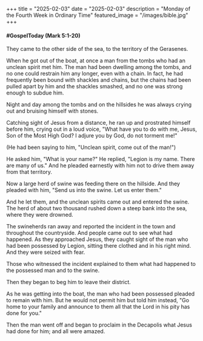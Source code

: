 +++
title = "2025-02-03"
date = "2025-02-03"
description = "Monday of the Fourth Week in Ordinary Time"
featured_image = "/images/bible.jpg"
+++

#### #GospelToday (Mark 5:1-20)

They came to the other side of the sea, to the territory of the Gerasenes.

When he got out of the boat, at once a man from the tombs who had an unclean spirit met him.  The man had been dwelling among the tombs, and no one could restrain him any longer, even with a chain.  In fact, he had frequently been bound with shackles and chains, but the chains had been pulled apart by him and the shackles smashed, and no one was strong enough to subdue him.

Night and day among the tombs and on the hillsides he was always crying out and bruising himself with stones.

Catching sight of Jesus from a distance, he ran up and prostrated himself before him, crying out in a loud voice, "What have you to do with me, Jesus, Son of the Most High God?  I adjure you by God, do not torment me!"

(He had been saying to him, "Unclean spirit, come out of the man!")

He asked him, "What is your name?"  He replied, "Legion is my name.  There are many of us."  And he pleaded earnestly with him not to drive them away from that territory.

Now a large herd of swine was feeding there on the hillside.  And they pleaded with him, "Send us into the swine.  Let us enter them."

And he let them, and the unclean spirits came out and entered the swine.  The herd of about two thousand rushed down a steep bank into the sea, where they were drowned.

The swineherds ran away and reported the incident in the town and throughout the countryside.  And people came out to see what had happened.  As they approached Jesus, they caught sight of the man who had been possessed by Legion, sitting there clothed and in his right mind.  And they were seized with fear.

Those who witnessed the incident explained to them what had happened to the possessed man and to the swine.

Then they began to beg him to leave their district.

As he was getting into the boat, the man who had been possessed pleaded to remain with him.  But he would not permit him but told him instead, "Go home to your family and announce to them all that the Lord in his pity has done for you."

Then the man went off and began to proclaim in the Decapolis what Jesus had done for him; and all were amazed.
